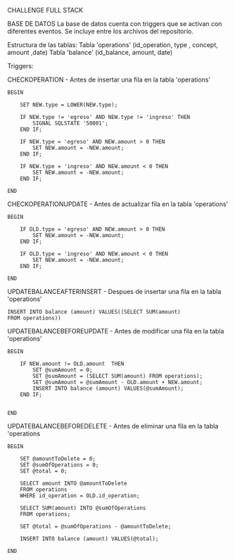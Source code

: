CHALLENGE FULL STACK 

BASE DE DATOS
La base de datos cuenta con triggers que se activan con diferentes eventos.
Se incluye entre los archivos del repositorio.

Estructura de las tablas: 
Tabla 'operations' (id_operation, type , concept, amount ,date)
Tabla 'balance' (id_balance, amount, date)

Triggers:

CHECKOPERATION - Antes de insertar una fila en la tabla 'operations'

    BEGIN

        SET NEW.type = LOWER(NEW.type);

        IF NEW.type != 'egreso' AND NEW.type != 'ingreso' THEN
            SIGNAL SQLSTATE '50001';
        END IF;
            
        IF NEW.type = 'egreso' AND NEW.amount > 0 THEN
            SET NEW.amount = -NEW.amount;
        END IF;
            
        IF NEW.type = 'ingreso' AND NEW.amount < 0 THEN
            SET NEW.amount = -NEW.amount;
        END IF;

    END

CHECKOPERATIONUPDATE - Antes de actualizar fila en la tabla 'operations'

    BEGIN
    
        IF OLD.type = 'egreso' AND NEW.amount > 0 THEN
            SET NEW.amount = -NEW.amount;
        END IF;
            
        IF OLD.type = 'ingreso' AND NEW.amount < 0 THEN
            SET NEW.amount = -NEW.amount;
        END IF;

    END

UPDATEBALANCEAFTERINSERT - Despues de insertar una fila en la tabla 'operations'

    INSERT INTO balance (amount) VALUES((SELECT SUM(amount)
    FROM operations))

UPDATEBALANCEBEFOREUPDATE - Antes de modificar una fila en la tabla 'operations'
    
    BEGIN

        IF NEW.amount != OLD.amount  THEN
            SET @sumAmount = 0;
            SET @sumAmount = (SELECT SUM(amount) FROM operations);
            SET @sumAmount = @sumAmount - OLD.amount + NEW.amount;
            INSERT INTO balance (amount) VALUES(@sumAmount);
        END IF;


    END

UPDATEBALANCEBEFOREDELETE - Antes de eliminar una fila en la tabla 'operations

    BEGIN

        SET @amountToDelete = 0;
        SET @sumOfOperations = 0;
        SET @total = 0;

        SELECT amount INTO @amountToDelete
        FROM operations
        WHERE id_operation = OLD.id_operation;

        SELECT SUM(amount) INTO @sumOfOperations
        FROM operations;

        SET @total = @sumOfOperations - @amountToDelete;

        INSERT INTO balance (amount) VALUES(@total);

    END